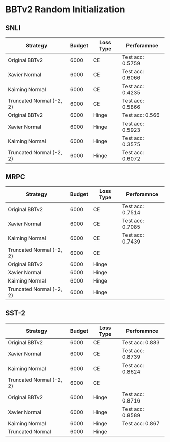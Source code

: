 # BBTv2 Random Initialization

## SNLI

| Strategy                 | Budget | Loss Type | Perforamnce      |
| ------------------------ | ------ | --------- | ---------------- |
| Original BBTv2           | 6000   | CE        | Test acc: 0.5759 |
| Xavier Normal            | 6000   | CE        | Test acc: 0.6066 |
| Kaiming Normal           | 6000   | CE        | Test acc: 0.4235 |
| Truncated Normal (-2, 2) | 6000   | CE        | Test acc: 0.5866 |
| Original BBTv2           | 6000   | Hinge     | Test acc: 0.566  |
| Xavier Normal            | 6000   | Hinge     | Test acc: 0.5923 |
| Kaiming Normal           | 6000   | Hinge     | Test acc: 0.3575 |
| Truncated Normal (-2, 2) | 6000   | Hinge     | Test acc: 0.6072 |

## MRPC

| Strategy                 | Budget | Loss Type | Perforamnce      |
| ------------------------ | ------ | --------- | ---------------- |
| Original BBTv2           | 6000   | CE        | Test acc: 0.7514 |
| Xavier Normal            | 6000   | CE        | Test acc: 0.7085 |
| Kaiming Normal           | 6000   | CE        | Test acc: 0.7439 |
| Truncated Normal (-2, 2) | 6000   | CE        |                  |
| Original BBTv2           | 6000   | Hinge     |                  |
| Xavier Normal            | 6000   | Hinge     |                  |
| Kaiming Normal           | 6000   | Hinge     |                  |
| Truncated Normal (-2, 2) | 6000   | Hinge     |                  |

## SST-2

| Strategy                 | Budget | Loss Type | Perforamnce      |
| ------------------------ | ------ | --------- | ---------------- |
| Original BBTv2           | 6000   | CE        | Test acc: 0.883  |
| Xavier Normal            | 6000   | CE        | Test acc: 0.8739 |
| Kaiming Normal           | 6000   | CE        | Test acc: 0.8624 |
| Truncated Normal (-2, 2) | 6000   | CE        |                  |
| Original BBTv2           | 6000   | Hinge     | Test acc: 0.8716 |
| Xavier Normal            | 6000   | Hinge     | Test acc: 0.8589 |
| Kaiming Normal           | 6000   | Hinge     | Test acc: 0.867  |
| Truncated Normal         | 6000   | Hinge     |                  |